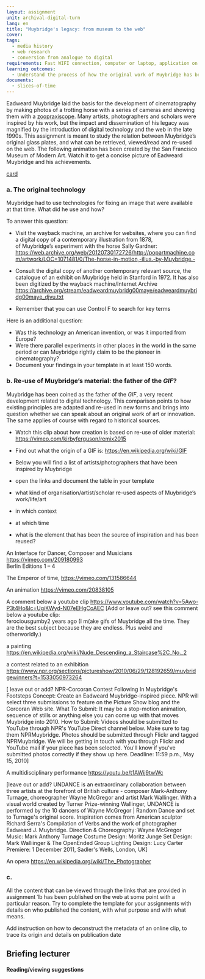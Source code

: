 ```yaml
---
layout: assignment
unit: archival-digital-turn
lang: en
title: "Muybridge's legacy: from museum to the web"
cover:
tags:
  - media history
  - web research
  - conversion from analogue to digital
requirements: Fast WIFI connection, computer or laptop, application on laptop or computer to view video,
learning outcomes:
  - Understand the process of how the original work of Muybridge has been re-used and explain its presence on the web 
documents:
  - slices-of-time
---
```

Eadweard Muybridge laid the basis for the development of cinematography by making photos of a trotting horse with a series of
cameras and showing them with a [zoopraxiscope](https://en.wikipedia.org/wiki/Zoopraxiscope). Many artists, photographers and scholars were inspired by his work, but the impact and dissemination of his legacy was magnified by the introduction of digital technology and the web in the late 1990s. 
This assignment is meant to study the relation between Muybridge’s original glass plates, and what can be retrieved,
viewed/read and re-used on the web.
The following animation has been created by the San Francisco Museum of Modern Art. Watch it to get a concise picture of Eadweard Muybridge and his achievements.

[card](slices-of-time)

<!-- more -->

<!-- briefing-student -->

### a. The original technology
<!-- section-contents -->
Muybridge had to use technologies for fixing an image that were available at that time. What did he use and how? 

To answer this question:
- Visit the wayback machine, an archive for websites, where you can find a digital copy of a contemporary illustration from 1878,  
of Muybridge’s experiment with the horse Sally Gardner:
https://web.archive.org/web/20120730172726/http://popartmachine.com/artwork/LOC+1071481/0/The-horse-in-motion,-illus.-by-Muybridge.-  

- Consult the digital copy of another contemporary relevant source, the catalogue of an exhibit on Muybridge held in Stanford in 1972.
It has also been digitized by the wayback machine/Internet Archive
https://archive.org/stream/eadweardmuybridg00maye/eadweardmuybridg00maye_djvu.txt
- Remember that you can use Control F to search for key terms

Here is an additional question:
- Was this technology an American invention, or was it imported from Europe? 
- Were there parallel experiments in other places in the world in the same period or can Muybridge rightly claim to be the pioneer in cinematography? 
- Document your findings in your template in at least 150 words. 

<!-- section -->
### b. Re-use of Muybridge’s material: the father of the *GIF*?
<!-- section-contents -->

Muybridge has been coined as the father of the *GIF*, a very recent development related to digital technology. This comparison points to how existing principles are adapted and re-used in new forms and brings into question whether we can speak about an original work of art or innovation. The same applies of course with regard to historical sources.  

-  Watch this clip about how creation is based on re-use of older material:
   https://vimeo.com/kirbyferguson/remix2015
   
-  Find out what the origin of a GIF is:
   https://en.wikipedia.org/wiki/GIF

- Below you will find a list of artists/photographers that have been inspired by Muybridge
- open the links and document the table in your template

- what kind of organisation/artist/scholar re-used aspects of Muybridge’s work/life/art
- in which context
- at which time  
- what is the element that has been the source of inspiration and has been reused?  

An Interface for Dancer, Composer and Musicians
https://vimeo.com/209180993  
Berlin Editions 1 – 4

The Emperor of time,
https://vimeo.com/131586644

An animation
https://vimeo.com/20838105

A comment below a youtube clip 
https://www.youtube.com/watch?v=5Awo-P3t4Ho&lc=UgiKWyd-N07eEHgCoAEC
[Add or leave out? see this comment below a youtube clip:       
ferociousgumby2 years ago
(I m(ake gifs of Muybridge all the time. They are the best subject because they are endless. Plus weird and otherworldly.)

a painting
https://en.wikipedia.org/wiki/Nude_Descending_a_Staircase%2C_No._2

a contest related to an exhibition
https://www.npr.org/sections/pictureshow/2010/06/29/128192659/muybridgewinners?t=1533050973264

[ leave out or add? NPR-Corcoran Contest
Following In Muybridge's Footsteps
Concept: Create an Eadweard Muybridge-inspired piece. NPR will select three submissions to feature on the Picture Show blog and the Corcoran Web site. What To Submit: It may be a stop-motion animation, sequence of stills or anything else you can come up with that moves Muybridge into 2010.
How to Submit: Videos should be submitted to YouTube through NPR's YouTube Direct channel below. Make sure to tag them NPRMuybridge. Photos should be submitted through Flickr and tagged NPRMuybridge. We will be getting in touch with you through Flickr and YouTube mail if your piece has been selected. You'll know if you've submitted photos correctly if they show up here.
Deadline: 11:59 p.m., May 15, 2010]

A multidisciplinary performance
https://youtu.be/t1AWij9twWc

[leave out or add? UNDANCE is an extraordinary collaboration between three artists at the forefront of British culture - composer Mark-Anthony Turnage, choreographer Wayne McGregor and artist Mark Wallinger. With a visual world created by Turner Prize-winning Wallinger, UNDANCE is performed by the 10 dancers of Wayne McGregor | Random Dance and set to Turnage's original score. Inspiration comes from American sculptor Richard Serra's Compilation of Verbs and the work of photographer Eadweard J. Muybridge. Direction & Choreography: Wayne McGregor Music: Mark Anthony Turnage Costume Design: Moritz Junge Set Design: Mark Walliinger & The OpenEnded Group Lighting Design: Lucy Carter Premiere: 1 December 2011, Sadler's Wells, London, UK]

 An opera
 https://en.wikipedia.org/wiki/The_Photographer
<!-- section -->
### c.
<!-- section-contents -->
All the content that can be viewed through the links that are provided in assignment 1b has been published on the web at some point with a particular reason. Try to complete the template for your assignments with details on who published the content, with what purpose and with what means. 

Add instruction on how to deconstruct the metadata of an online clip, to trace its origin and details on publication date 

<!-- section -->

<!-- briefing-teacher -->
## Briefing lecturer


#### Reading/viewing  suggestions
